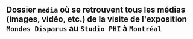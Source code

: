 ## Dossier `media` où se retrouvent tous les médias (images, vidéo, etc.) de la visite de l'exposition `Mondes Disparus` au `Studio PHI` à `Montréal`
